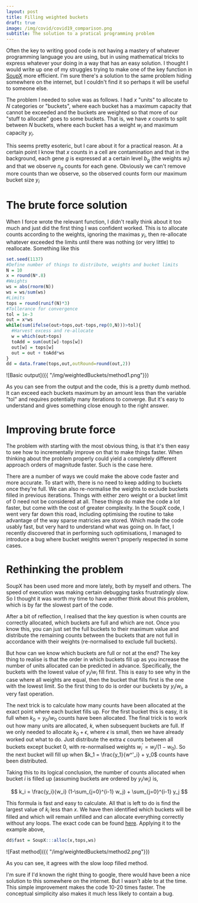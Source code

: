 ```yaml
---
layout: post
title: Filling weighted buckets
draft: true
image: /img/covid/covid19_comparison.png
subtitle: The solution to a pratical programming problem
---
```


Often the key to writing good code is not having a mastery of whatever programming language you are using, but in using mathematical tricks to express whatever your doing in a way that has an easy solution.  I thought I would write up one of my struggles trying to make one of the key function in [SoupX](https://github.com/constantAmateur/SoupX) more efficient.  I'm sure there's a solution to the same problem hiding somewhere on the internet, but I couldn't find it so perhaps it will be useful to someone else.

The problem I needed to solve was as follows.  I had $x$ "units" to allocate to $N$ categories or "buckets", where each bucket has a maximum capacity that cannot be exceeded and the buckets are weighted so that more of our "stuff to allocate" goes to some buckets.  That is, we have $x$ counts to split between $N$ buckets, where each bucket has a weight $w_i$ and maximum capacity $y_i$.  

This seems pretty esoteric, but I care about it for a practical reason.  At a certain point I know that $x$ counts in a cell are contamination and that in the background, each gene $g$ is expressed at a certain level $b_g$ (the weights $w_i$) and that we observe $n_g$ counts for each gene.  Obviously we can't remove more counts than we observe, so the observed counts form our maximum bucket size $y_i$

# The brute force solution

When I force wrote the relevant function, I didn't really think about it too much and just did the first thing I was confident worked.  This is to allocate counts according to the weights, ignoring the maximas $y_i$, then re-allocate whatever exceeded the limits until there was nothing (or very little) to reallocate.  Something like this

```R
set.seed(1137)
#Define number of things to distribute, weights and bucket limits
N = 10
x = round(N*.8)
#Weights
ws = abs(rnorm(N))
ws = ws/sum(ws)
#Limits 
tops = round(runif(N)*3)
#Tollerance for convergence
tol = 1e-3
out = x*ws
while(sum(ifelse(out>tops,out-tops,rep(0,N)))>tol){
  #Harvest excess and re-allocate
  w = which(out>tops)
  toAdd = sum(out[w]-tops[w])
  out[w] = tops[w]
  out = out + toAdd*ws
}
dd = data.frame(tops,out,outRound=round(out,2))
```
![Basic output]({{ "/img/weightedBuckets/method1.png"}})


As you can see from the output and the code, this is a pretty dumb method.  It can exceed each buckets maximum by an amount less than the variable "tol" and requires potentially many iterations to converge.  But it's easy to understand and gives something close enough to the right answer.

# Improving brute force

The problem with starting with the most obvious thing, is that it's then easy to see how to incrementally improve on that to make things faster.  When thinking about the problem properly could yield a completely different approach orders of magnitude faster.  Such is the case here.

There are a number of ways we could make the above code faster and more accurate.  To start with, there is no need to keep adding to buckets once they're full.  We can also re-normalise the weights to exclude buckets filled in previous iterations.  Things with either zero weight or a bucket limit of 0 need not be considered at all.  These things do make the code a lot faster, but come with the cost of greater complexity.  In the SoupX code, I went very far down this road, including optimising the routine to take advantage of the way sparse matricies are stored.  Which made the code usably fast, but very hard to understand what was going on.  In fact, I recently discovered that in performing such optimisations, I managed to introduce a bug where bucket weights weren't properly respected in some cases.

# Rethinking the problem 

SoupX has been used more and more lately, both by myself and others.  The speed of execution was making certain debugging tasks frustratingly slow.  So I thought it was worth my time to have another think about this problem, which is by far the slowest part of the code.

After a bit of reflection, I realised that the key question is when counts are correctly allocated, which buckets are full and which are not.  Once you know this, you can just set the full buckets to their maximum value and distribute the remaining counts between the buckets that are not full in accordance with their weights (re-normalised to exclude full buckets).

But how can we know which buckets are full or not at the end?  The key thing to realise is that the order in which buckets fill up as you increase the number of units allocated can be predicted in advance.  Specifically, the buckets with the lowest value of $y_i/w_i$ fill first.  This is easy to see why in the case where all weights are equal, then the bucket that fills first is the one with the lowest limit.  So the first thing to do is order our buckets by $y_i/w_i$, a very fast operation.

The next trick is to calculate how many counts have been allocated at the exact point where each bucket fills up.  For the first bucket this is easy, it is full when $k_0=y_0/w_0$ counts have been allocated.  The final trick is to work out how many units are allocated, $k$, when subsequent buckets are full.  If we only needed to allocate $k_0 + \epsilon$, where $\epsilon$ is small, then we have already worked out what to do.  Just distribute the extra $\epsilon$ counts between all buckets except bucket $0$, with re-normalised weights $w^'_i = w_i/(1-w_0)$.  So the next bucket will fill up when $k_1 = \frac{y_1}{w^'_i} + y_0$ counts have been distributed.

Taking this to its logical conclusion, the number of counts allocated when bucket $i$ is filled up (assuming buckets are ordered by $y_i/w_i$) is,

$$
k_i = \frac{y_i}{w_i} (1-\sum_{j=0}^{i-1} w_j) + \sum_{j=0}^{i-1} y_j
$$

This formula is fast and easy to calculate.  All that is left to do is find the largest value of $k_i$ less than $x$.  We have then identified which buckets will be filled and which will remain unfilled and can allocate everything correctly without any loops.  The exact code can be found [here](https://github.com/constantAmateur/SoupX/blob/devel/R/utils.R).  Applying it to the example above,

```R
dd$fast = SoupX:::alloc(x,tops,ws)
```
![Fast method]({{ "/img/weightedBuckets/method2.png"}})

As you can see, it agrees with the slow loop filled method.

I'm sure if I'd known the right thing to google, there would have been a nice solution to this somewhere on the internet.  But I wasn't able to at the time.  This simple improvement makes the code 10-20 times faster.  The conceptual simplicity also makes it much less likely to contain a bug. 

